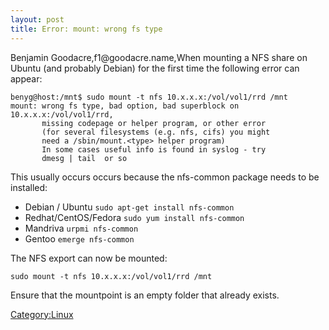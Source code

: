 ```yaml
---
layout: post 
title: Error: mount: wrong fs type
---
```


Benjamin Goodacre,f1\@goodacre.name,When mounting a NFS share on Ubuntu
(and probably Debian) for the first time the following error can appear:

    benyg@host:/mnt$ sudo mount -t nfs 10.x.x.x:/vol/vol1/rrd /mnt
    mount: wrong fs type, bad option, bad superblock on 10.x.x.x:/vol/vol1/rrd,
           missing codepage or helper program, or other error
           (for several filesystems (e.g. nfs, cifs) you might
           need a /sbin/mount.<type> helper program)
           In some cases useful info is found in syslog - try
           dmesg | tail  or so

This usually occurs occurs because the nfs-common package needs to be
installed:

-   Debian / Ubuntu `sudo apt-get install nfs-common`
-   Redhat/CentOS/Fedora `sudo yum install nfs-common`
-   Mandriva `urpmi nfs-common`
-   Gentoo `emerge nfs-common`

The NFS export can now be mounted:

    sudo mount -t nfs 10.x.x.x:/vol/vol1/rrd /mnt

Ensure that the mountpoint is an empty folder that already exists.

[Category:Linux](Category:Linux "wikilink")
